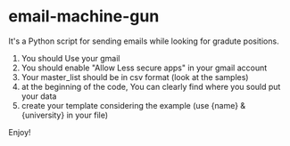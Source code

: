 # email-machine-gun
It's a Python script for sending emails while looking for gradute positions.

1. You should Use your gmail
2. You should enable "Allow Less secure apps" in your gmail account
3. Your master_list should be in csv format (look at the samples)
4. at the beginning of the code, You can clearly find where you sould put your data
5. create your template considering the example (use {name} & {university} in your file)

Enjoy!
